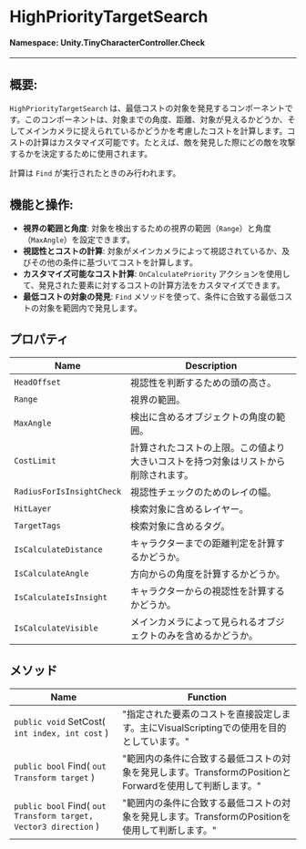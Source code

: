 ﻿# HighPriorityTargetSearch

#### **Namespace**: Unity.TinyCharacterController.Check
---

## 概要:
`HighPriorityTargetSearch` は、最低コストの対象を発見するコンポーネントです。このコンポーネントは、対象までの角度、距離、対象が見えるかどうか、そしてメインカメラに捉えられているかどうかを考慮したコストを計算します。コストの計算はカスタマイズ可能です。たとえば、敵を発見した際にどの敵を攻撃するかを決定するために使用されます。

計算は `Find` が実行されたときのみ行われます。

## 機能と操作:
- **視界の範囲と角度**: 対象を検出するための視界の範囲（`Range`）と角度（`MaxAngle`）を設定できます。
- **視認性とコストの計算**: 対象がメインカメラによって視認されているか、及びその他の条件に基づいてコストを計算します。
- **カスタマイズ可能なコスト計算**: `OnCalculatePriority` アクションを使用して、発見された要素に対するコストの計算方法をカスタマイズできます。
- **最低コストの対象の発見**: `Find` メソッドを使って、条件に合致する最低コストの対象を範囲内で発見します。

## プロパティ
| Name | Description |
|------------------|------|
| `HeadOffset` | 視認性を判断するための頭の高さ。 |
| `Range` | 視界の範囲。 |
| `MaxAngle` | 検出に含めるオブジェクトの角度の範囲。 |
| `CostLimit` | 計算されたコストの上限。この値より大きいコストを持つ対象はリストから削除されます。 |
| `RadiusForIsInsightCheck` | 視認性チェックのためのレイの幅。 |
| `HitLayer` | 検索対象に含めるレイヤー。 |
| `TargetTags` | 検索対象に含めるタグ。 |
| `IsCalculateDistance` | キャラクターまでの距離判定を計算するかどうか。 |
| `IsCalculateAngle` | 方向からの角度を計算するかどうか。 |
| `IsCalculateIsInsight` | キャラクターからの視認性を計算するかどうか。 |
| `IsCalculateVisible` | メインカメラによって見られるオブジェクトのみを含めるかどうか。 |

## メソッド
| Name | Function |
|------------------|------|
|  ``public void`` SetCost( ``int index, int cost`` )  | "指定された要素のコストを直接設定します。主にVisualScriptingでの使用を目的としています。" |
|  ``public bool`` Find( ``out Transform target`` )  | "範囲内の条件に合致する最低コストの対象を発見します。TransformのPositionとForwardを使用して判断します。" |
|  ``public bool`` Find( ``out Transform target, Vector3 direction`` )  | "範囲内の条件に合致する最低コストの対象を発見します。TransformのPositionを使用して判断します。" |

